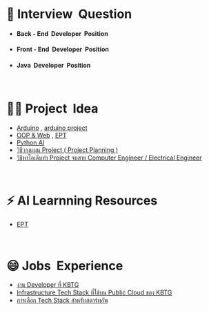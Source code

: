 # 💬 Interview  &nbsp;Question
-  #### Back - End  &nbsp;Developer  &nbsp;Position
-  #### Front - End  &nbsp;Developer  &nbsp;Position
-  #### Java  &nbsp;Developer  &nbsp;Position

<br/>

# 👩‍💻 Project  &nbsp;Idea
- [Arduino](https://projecthub.arduino.cc/) , [arduino project](https://www.youtube.com/watch?v=07DjCVraBf0&list=PLHTcHcuaQSqjge49d4pezx9RQaioOdseC)
- [OOP & Web](https://code-projects.org/) , [EPT](https://expert-programming-tutor.com/example_project.php)
- [Python AI](https://www.facebook.com/borntodev/posts/3489478914443710/)
- [วิธีวางแผน Project ( Project Planning )](https://www.youtube.com/watch?v=LzmZyeXnIcc)
- [วิธีหาไอเดีบทำ Project จบสาย Computer Engineer / Electrical Engineer](https://www.youtube.com/watch?v=hgreOL7dgIA)

<br/>

# ⚡️ AI  Learnning  Resources
- [EPT](https://expert-programming-tutor.com/tutorial/article/MT001_Artificial_Intelligence.php)

<br/>

# 😄 Jobs  &nbsp;Experience
- [งาน Developer ที่ KBTG](https://medium.com/kbtg-life/developer-life-in-kbtg-%E0%B8%97%E0%B8%B3%E0%B8%84%E0%B8%A7%E0%B8%B2%E0%B8%A1%E0%B8%A3%E0%B8%B9%E0%B9%89%E0%B8%88%E0%B8%B1%E0%B8%81%E0%B8%81%E0%B8%B1%E0%B8%9A%E0%B8%87%E0%B8%B2%E0%B8%99-developer-%E0%B8%97%E0%B8%B5%E0%B9%88-kbtg-11f45b2c6359)
- [Infrastructure Tech Stack ที่ใช้บน Public Cloud ของ KBTG](https://medium.com/kbtg-life/infrastructure-tech-stack-%E0%B8%97%E0%B8%B5%E0%B9%88%E0%B9%83%E0%B8%8A%E0%B9%89%E0%B8%9A%E0%B8%99-public-cloud-%E0%B8%82%E0%B8%AD%E0%B8%87-kbtg-58bb151812bb)
- [การเลือก Tech Stack สำหรับสตาร์ทอัพ](https://www.thaiprogrammer.org/2022/01/techstack-rentspree/)
      
